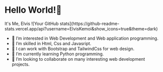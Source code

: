 <h1>Hello World!👋</h1
<h2>It's Me, Elvis</h2>
![Your GitHub stats](https://github-readme-stats.vercel.app/api?username=ElvisKemoi&show_icons=true&theme=dark)


- 👀 I’m interested in Web Development and Web application programming.
- 🌱 I’m skilled in Html, Css and Javasript.
- 💞️ I  can work with Bootstrap and TailwindCss for web design. 
- 🌱 I’m currently learning Python programming.
- 💞️ I’m looking to collaborate on many interesting web development projects.


<!---
ElvisKemoi/ElvisKemoi is a ✨ special ✨ repository because its `README.md` (this file) appears on your GitHub profile.
You can click the Preview link to take a look at your changes.
--->
